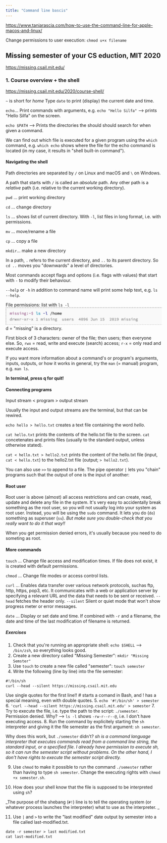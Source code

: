 ```yaml
---
title: "Command line bascis"
---
```


https://www.taniarascia.com/how-to-use-the-command-line-for-apple-macos-and-linux/

Change permissions to user execution:
`chmod u+x filename`


## Missing semester of your CS eduction, MIT 2020
https://missing.csail.mit.edu/

### 1. Course overview + the shell 
https://missing.csail.mit.edu/2020/course-shell/

`~` is short for _home_
Type `date` to print (display) the current date and time. 

`echo`... Print commands with arguments, e.g. `echo "Hello Silfa"` --> prints "Hello Silfa" on the screen.

`echo $PATH` --> Prints the directories the should should search for when given a command. 

We can find out which file is executed for a given program using the `which` command, e.g. `which echo` shows where the file for the echo command is located (in my case, it results in "shell built-in command").

#### Navigating the shell
Path directories are separated by `/` on Linux and macOS and `\` on Windows. 

A path that starts with `/` is called an _absolute_ path. Any other path is a _relative_ path (i.e. relative to the current working directory).

`pwd` ... print working directory

`cd` ... change directory 

`ls` ... shows list of current directory. With `-l`, list files in long format, i.e. with permissions.

`mv` ... move/rename a file

`cp` ... copy a file

`mkdir`... make a new directory

In a path, `.` refers to the current directory, and `..` to its parent directory. So `cd ..` moves you "downwards" a level of directories.

Most commands accept flags and options (i.e. flags with values) that start with `-` to modify their behaviour. 

`--help` or `-h` in addition to command name will print some help text, e.g. `ls --help`. 

File permissions: list with `ls -l`
![](projects/attachments/Pasted%20image%2020221009103057.png)
d = "missing" is a directory.

First block of 3 characters: owner of the file; then users; then everyone else. So, `rwx` = read, write and execute (search) access; `r-x` = only read and execute access. 

If you want more information about a command's or program's arguments, inputs, outputs, or how it works in general, try the `man` (= manual) program, e.g. `man ls`. 

**In terminal, press q for quit!**

#### Connecting programs
Input stream < program > output stream

Usually the input and output streams are the terminal, but that can be rewired.

`echo hello > hello.txt` creates a text file containing the word _hello_. 

`cat hello.txt` prints the contents of the hello.txt file to the screen. `cat` concetenates and prints files (usually to the standard output, unless otherwise stated). 

`cat < hello.txt > hello2.txt` prints the content of the hello.txt file (input, `cat < hello.txt`) to the hello2.txt file (output; `> hello2.txt`). 

You can also use `>>` to append to a file. The pipe operator `|` lets you "chain" programs such that the output of one is the input of another:

#### Root user
Root user is above (almost) all access restrictions and can create, read, update and delete any file in the system. It's very easy to accidentally break something as the root user, so you will not usually log into your system as root user. Instead, you will be using the `sudo` command. It lets you do (`do`) something as superuser (`su`). _But make sure you double-check that you really want to do it that way!!_

When you get permission denied errors, it's usually because you need to do someting as root.

#### More commands

`touch` ... Change file access and modification times. If file does not exist, it is created with default permissions. 

`chmod` ... Change file modes or access control lists.

`curl` ... Enables data transfer over various network protocols, suchas ftp, http, https, pop3, etc. It communicates with a web or application server by specifying a relevant URL and the data that needs to be sent or received. `--head` fetches the header only. `--silent` Silent or quiet mode that won't show progress meter or error messages.

`date` ... Display or set date and time. If combined with `-r` and a filename, the date and time of the last modification of filename is returned.

##### Exercises
1. Check that you're running an appropriate shell: `echo $SHELL` --> `/bin/zsh`, so everything looks good. 
2. Create a new directory called "Missing Semester": `mkdir "Missing Semster"`
3. Use `touch` to create a new file called "semester": `touch semester`
4. Write the following (line by line) into the file semester: 
```
#!/bin/sh
curl --head --silent https://missing.csail.mit.edu
```
 Use single quotes for the first line!! # starts a comand in Bash, and ! has a special meaning, even with double quotes.
5. `echo '#!/bin/sh' > semester`
6. `'curl --head --silent https://missing.csail.mit.edu' > semester`
7. Try to execute the file, i.e. type the path to the script: `./semester`. Permission denied. Why? --> `ls -l` shows `-rw-r--r--@`, i.e. I don't have executing access. 
8. Run the command by explicitely starting the `sh` interpreter and giving it the file semester as the first argument: `sh semester`. 

Why does this work, but `./semester` didn't?
_sh is a command language interpreter that executes commands read from a command line string, the standard input, or a specified file. I already have permission to execute sh, so it can run the semester script without problems. On the other hand, I don't have rights to execute the semester script directly._

9. Use `chmod` to make it possible to run the command `./semester` rather than having to type `sh semester`.
Change the executing rights with `chmod +x semester.sh`. 

11. How does your shell know that the file is supposed to be interpreted using `sh`? 

_The purpose of the shebang (`#!`) line is to tell the operating system (or whatever process launches the interpreter) what to use as the interpreter. _

11. Use `|` and `>` to write the "last modified" date output by semester into a file called last-modified.txt. 
```
date -r semester > last modified.txt
cat last-modified.txt 
```















